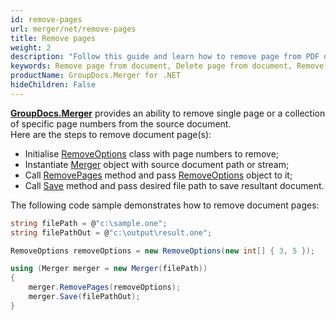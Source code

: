 ```yaml
---
id: remove-pages
url: merger/net/remove-pages
title: Remove pages
weight: 2
description: "Follow this guide and learn how to remove page from PDF or Word document, delete worksheet from Excel file or remove slides from PowerPoint presentations with GroupDocs.Merger API."
keywords: Remove page from document, Delete page from document, Remove page, Delete page
productName: GroupDocs.Merger for .NET
hideChildren: False
---
```

**[GroupDocs.Merger](https://products.groupdocs.com/merger/net)** provides an ability to remove single page or a collection of specific page numbers from the source document.   
Here are the steps to remove document page(s):

*   Initialise [RemoveOptions](https://apireference.groupdocs.com/net/merger/groupdocs.merger.domain.options/removeoptions) class with page numbers to remove;
*   Instantiate [Merger](https://apireference.groupdocs.com/net/merger/groupdocs.merger/merger) object with source document path or stream;
*   Call [RemovePages](https://apireference.groupdocs.com/net/merger/groupdocs.merger/merger/methods/removepages) method and pass [RemoveOptions](https://apireference.groupdocs.com/net/merger/groupdocs.merger.domain.options/removeoptions) object to it;
*   Call [Save](https://apireference.groupdocs.com/net/merger/groupdocs.merger.merger/save/methods/1) method and pass desired file path to save resultant document.

The following code sample demonstrates how to remove document pages:

```csharp
string filePath = @"c:\sample.one";
string filePathOut = @"c:\output\result.one";

RemoveOptions removeOptions = new RemoveOptions(new int[] { 3, 5 });

using (Merger merger = new Merger(filePath))
{
    merger.RemovePages(removeOptions);
    merger.Save(filePathOut);
}

```
